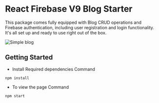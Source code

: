 # React Firebase V9 Blog Starter

This package comes fully equipped with Blog CRUD operations and Firebase authentication, including user registration and login functionality. It's all set up and ready to use right out of the box.

![Simple blog](https://github.com/aimanhaziqmy/React-Firebase-v9/assets/63447253/f52ce97e-c8ef-4229-8f37-217e19021750)


## Getting Started 

* Install Required dependencies
Command
```
npm install
```

* To view the page
Command
```
npm start
```


